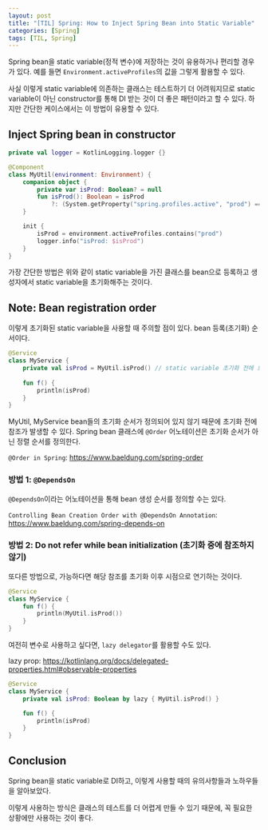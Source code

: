 ```yaml
---
layout: post
title: "[TIL] Spring: How to Inject Spring Bean into Static Variable"
categories: [Spring]
tags: [TIL, Spring]
---
```


Spring bean을 static variable(정적 변수)에 저장하는 것이 유용하거나 편리할 경우가 있다. 예를 들면 `Environment.activeProfiles`의 값을 그렇게 활용할 수 있다.

사실 이렇게 static variable에 의존하는 클래스는 테스트하기 더 어려워지므로 static variable이 아닌 constructor를 통해 DI 받는 것이 더 좋은 패턴이라고 할 수 있다. 하지만 간단한 케이스에서는 이 방법이 유용할 수 있다.

## Inject Spring bean in constructor

```kotlin
private val logger = KotlinLogging.logger {}

@Component
class MyUtil(environment: Environment) {
    companion object {
        private var isProd: Boolean? = null
        fun isProd(): Boolean = isProd
            ?: (System.getProperty("spring.profiles.active", "prod") == "prod")
    }

    init {
        isProd = environment.activeProfiles.contains("prod")
        logger.info("isProd: $isProd")
    }
}
```

가장 간단한 방법은 위와 같이 static variable을 가진 클래스를 bean으로 등록하고 생성자에서 static variable을 초기화해주는 것이다.

## Note: Bean registration order

이렇게 초기화된 static variable을 사용할 때 주의할 점이 있다. bean 등록(초기화) 순서이다.

```kotlin
@Service
class MyService {
    private val isProd = MyUtil.isProd() // static variable 초기화 전에 호출될 수도 있음
    
    fun f() {
        println(isProd)
    }
}
```

MyUtil, MyService bean들의 초기화 순서가 정의되어 있지 않기 때문에 초기화 전에 참조가 발생할 수 있다. Spring bean 클래스에 `@Order` 어노테이션은 초기화 순서가 아닌 정렬 순서를 정의한다.

`@Order in Spring`: <https://www.baeldung.com/spring-order>

### 방법 1: `@DependsOn`

`@DependsOn`이라는 어노테이션을 통해 bean 생성 순서를 정의할 수는 있다.

`Controlling Bean Creation Order with @DependsOn Annotation`: <https://www.baeldung.com/spring-depends-on>

### 방법 2: Do not refer while bean initialization (초기화 중에 참조하지 않기)

또다른 방법으로, 가능하다면 해당 참조를 초기화 이후 시점으로 연기하는 것이다.

```kotlin
@Service
class MyService {
    fun f() {
        println(MyUtil.isProd())
    }
}
```

여전히 변수로 사용하고 싶다면, `lazy delegator`를 활용할 수도 있다.

lazy prop: <https://kotlinlang.org/docs/delegated-properties.html#observable-properties>

```kotlin
@Service
class MyService {
    private val isProd: Boolean by lazy { MyUtil.isProd() }

    fun f() {
        println(isProd)
    }
}
```

## Conclusion

Spring bean을 static variable로 DI하고, 이렇게 사용할 때의 유의사항들과 노하우들을 알아보았다.

이렇게 사용하는 방식은 클래스의 테스트를 더 어렵게 만들 수 있기 때문에, 꼭 필요한 상황에만 사용하는 것이 좋다.
